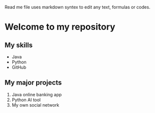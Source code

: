 Read me file uses markdown syntex to edit any text, formulas or codes.

# Welcome to my repository

## My skills
- Java
- Python
- GitHub

## My major projects
1. Java online banking app
2. Python AI tool
3. My own social network
